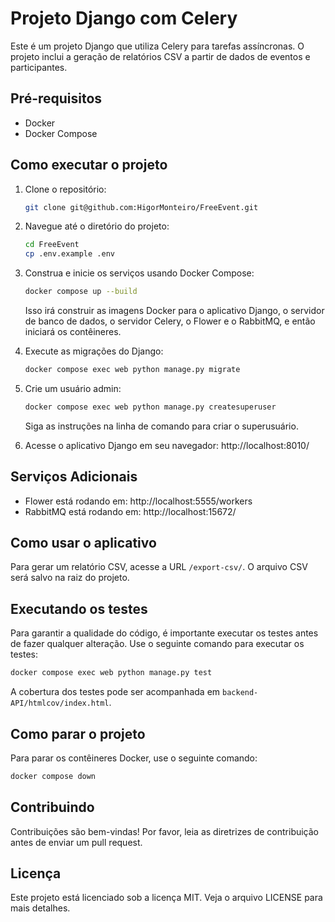 
# Projeto Django com Celery

Este é um projeto Django que utiliza Celery para tarefas assíncronas. O projeto inclui a geração de relatórios CSV a partir de dados de eventos e participantes.

## Pré-requisitos

- Docker
- Docker Compose

## Como executar o projeto

1. Clone o repositório:
   ```bash
   git clone git@github.com:HigorMonteiro/FreeEvent.git
   ```
2. Navegue até o diretório do projeto:
   ```bash
   cd FreeEvent
   cp .env.example .env
   ```
3. Construa e inicie os serviços usando Docker Compose:
   ```bash
   docker compose up --build
   ```
   Isso irá construir as imagens Docker para o aplicativo Django, o servidor de banco de dados, o servidor Celery, o Flower e o RabbitMQ, e então iniciará os contêineres.
4. Execute as migrações do Django:
   ```bash
   docker compose exec web python manage.py migrate
   ```
5. Crie um usuário admin:
   ```bash
   docker compose exec web python manage.py createsuperuser
   ```
   Siga as instruções na linha de comando para criar o superusuário.

6. Acesse o aplicativo Django em seu navegador: http://localhost:8010/

## Serviços Adicionais

- Flower está rodando em: http://localhost:5555/workers
- RabbitMQ está rodando em: http://localhost:15672/

## Como usar o aplicativo

Para gerar um relatório CSV, acesse a URL `/export-csv/`. O arquivo CSV será salvo na raiz do projeto.

## Executando os testes

Para garantir a qualidade do código, é importante executar os testes antes de fazer qualquer alteração. Use o seguinte comando para executar os testes:
```bash
docker compose exec web python manage.py test
```
A cobertura dos testes pode ser acompanhada em `backend-API/htmlcov/index.html`.

## Como parar o projeto

Para parar os contêineres Docker, use o seguinte comando:
```bash
docker compose down
```

## Contribuindo

Contribuições são bem-vindas! Por favor, leia as diretrizes de contribuição antes de enviar um pull request.

## Licença

Este projeto está licenciado sob a licença MIT. Veja o arquivo LICENSE para mais detalhes.
